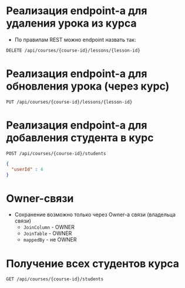 

# Реализация endpoint-а для удаления урока из курса

* По правилам REST можно endpoint назвать так:

`DELETE /api/courses/{course-id}/lessons/{lesson-id}`



# Реализация endpoint-а для обновления урока (через курс)

`PUT /api/courses/{course-id}/lessons/{lesson-id}`


# Реализация endpoint-a для добавления студента в курс

`POST /api/courses/{course-id}/students`

```json
{
  "userId" : 4 
}
```

# Owner-связи

* Сохранение возможно только через Owner-а связи (владельца связи)
  * `JoinColumn` - OWNER
  * `JoinTable` - OWNER
  * `mappedBy` - не OWNER

# Получение всех студентов курса

`GET /api/courses/{course-id}/students`


